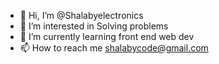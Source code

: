 - 👋 Hi, I’m @Shalabyelectronics
- 👀 I’m interested in Solving problems
- 🌱 I’m currently learning front end web dev
- 📫 How to reach me shalabycode@gmail.com

<!---
Shalabyelectronics/Shalabyelectronics is a ✨ special ✨ repository because its `README.md` (this file) appears on your GitHub profile.
You can click the Preview link to take a look at your changes.
--->
